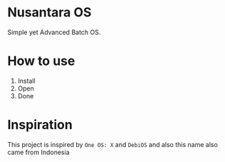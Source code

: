 # Nusantara OS
Simple yet Advanced Batch OS.

# How to use
1. Install
2. Open
3. Done

# Inspiration
This project is inspired by `One OS: X` and `DebiOS` and also this name also came from Indonesia
